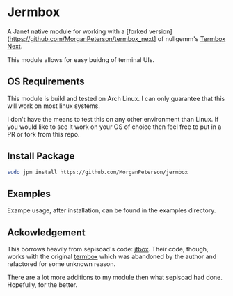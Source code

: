 # Jermbox

A Janet native module for working with a [forked version](https://github.com/MorganPeterson/termbox_next] of nullgemm's [Termbox Next](https://github.com/nullgemm/termbox_next).

This module allows for easy buidng of terminal UIs.

## OS Requirements

This module is build and tested on Arch Linux. I can only guarantee that this will work on most linux systems.

I don't have the means to test this on any other environment than Linux. If you would like to see it work on your OS of choice then feel free to put in a PR or fork from this repo.

## Install Package

```sh
sudo jpm install https://github.com/MorganPeterson/jermbox
```

## Examples

Exampe usage, after installation, can be found in the examples directory.

## Ackowledgement

This borrows heavily from sepisoad's code: [jtbox](https://github.com/sepisoad/jtbox). Their code, though, works with the original [termbox](https://github.com/nsf/termbox) which was abandoned by the author and refactored for some unknown reason.

There are a lot more additions to my module then what sepisoad had done. Hopefully, for the better.
